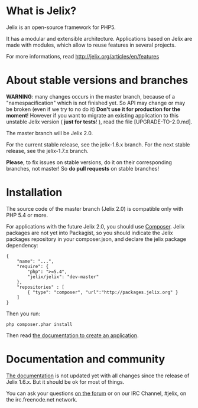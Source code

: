 What is Jelix?
==============

Jelix is an open-source framework for PHP5.

It has a modular and extensible architecture. Applications based on Jelix are made
with modules, which allow to reuse features in several projects.

For more informations, read http://jelix.org/articles/en/features

About stable versions and branches
==============================

**WARNING**: many changes occurs in the master branch, because of a "namespacification"
which is not finished yet. So API may change or may be broken (even if we try to no do it)
**Don't use it for production for the moment**! However if you want to migrate an existing
application to this unstable Jelix version ( **just for tests**! ), read the file
[UPGRADE-TO-2.0.md].

The master branch will be Jelix 2.0.

For the current stable release, see the jelix-1.6.x branch. For the next stable release,
see the jelix-1.7.x branch.

**Please**, to fix issues on stable versions, do it on their corresponding branches,
not master! So **do pull requests** on stable branches!

Installation
===========

The source code of the master branch (Jelix 2.0) is compatible only with PHP 5.4 or more.

For applications with the future Jelix 2.0, you should use
[Composer](http://getcomposer.org). Jelix packages are not yet into Packagist, so you
should indicate the Jelix packages repository in your composer.json, and declare the jelix
package dependency:

```
{
    "name": "...",
    "require": {
        "php": ">=5.4",
        "jelix/jelix": "dev-master"
    },
    "repositories" : [
        { "type": "composer", "url":"http://packages.jelix.org" }
    ]
}
```

Then you run:

```
php composer.phar install
```

Then read [the documentation to create an application](http://docs.jelix.org/en/manual-1.7/create-application).

Documentation and community
========================

[The documentation](http://docs.jelix.org) is not updated yet with all changes since the
release of Jelix 1.6.x. But it should be ok for most of things.

You can ask your questions [on the forum](http://jelix.org/forums/forum/cat/2-english) or
on our IRC Channel, #jelix, on the irc.freenode.net network.
